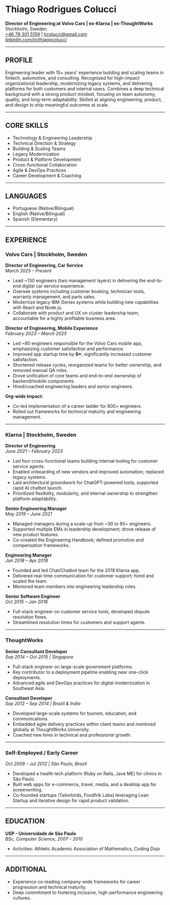 # Thiago Rodrigues Colucci

**Director of Engineering at Volvo Cars | ex-Klarna | ex-ThoughtWorks**  
Stockholm, Sweden  
[+46 79 301 5159](tel:+46793015159) | [ticolucci@gmail.com](mailto:ticolucci@gmail.com)  
[linkedin.com/in/thiagocolucci](https://www.linkedin.com/in/thiagocolucci)

---

## PROFILE

Engineering leader with 15+ years' experience building and scaling teams in fintech, automotive, and consulting. Recognized for high-impact organizational leadership, modernizing legacy systems, and delivering platforms for both customers and internal users. Combines a deep technical background with a strong product mindset, focusing on team autonomy, quality, and long-term adaptability. Skilled at aligning engineering, product, and design to ship meaningful outcomes at scale.

---

## CORE SKILLS

- Technology & Engineering Leadership
- Technical Direction & Strategy
- Building & Scaling Teams
- Legacy Modernization
- Product & Platform Development
- Cross-functional Collaboration
- Agile & DevOps Practices
- Career Development & Coaching

---

## LANGUAGES

- Portuguese (Native/Bilingual)
- English (Native/Bilingual)
- Spanish (Elementary)

---

## EXPERIENCE

### **Volvo Cars** | Stockholm, Sweden  
**Director of Engineering, Car Service**  
_March 2025 – Present_

- Lead ~130 engineers (two management layers) in delivering the end-to-end digital car service experience.
- Oversee systems including customer booking, technician tools, warranty management, and parts sales.
- Modernize legacy IBM iSeries systems while building new capabilities with React and Node.js.
- Collaborate with product and UX on cluster leadership team; accountable for a highly profitable business area.

**Director of Engineering, Mobile Experience**  
_February 2023 – March 2025_

- Led ~80 engineers responsible for the Volvo Cars mobile app, emphasizing customer satisfaction and performance.
- Improved app startup time by **6×**; significantly increased customer satisfaction.
- Shortened release cycles, reorganized teams for better ownership, and removed manual QA roles.
- Drove unification of core teams and end-to-end ownership of backend/mobile components.
- Hired/coached engineering leaders and senior engineers.

**Org-wide Impact:**
- Co-led implementation of a career ladder for 800+ engineers.
- Rolled out frameworks for technical maturity and engineering management.

---

### **Klarna** | Stockholm, Sweden  
**Director of Engineering**  
_June 2021 – February 2023_

- Led four cross-functional teams building internal tooling for customer service agents.
- Enabled onboarding of new vendors and improved automation; replaced legacy systems.
- Laid architectural groundwork for ChatGPT-powered tools; supported rapid AI chatbot launch.
- Prioritized flexibility, modularity, and internal ownership to strengthen platform adaptability.

**Senior Engineering Manager**  
_May 2019 – June 2021_

- Managed managers during a scale-up from ~30 to 80+ engineers.
- Supported multiple EMs in leadership development; drove release of new product features.
- Co-created the Engineering Handbook; defined promotion and compensation frameworks.

**Engineering Manager**  
_Jan 2018 – Apr 2019_

- Founded and led Chat/Chatbot team for the 2018 Klarna app.
- Delivered real-time communication for customer support; hired and scaled the team.
- Mentored team members into engineering leadership roles.

**Senior Software Engineer**  
_Oct 2015 – Jan 2018_

- Full-stack engineer on customer service tools; developed dispute resolution flows.
- Streamlined resolution times for customers and support agents.

---

### **ThoughtWorks**  
**Senior Consultant Developer**  
_Sep 2014 – Oct 2015 | Singapore_

- Full-stack engineer on large-scale government platforms.
- Key contributor to a deployment pipeline enabling near one-click deployments.
- Advanced agile and DevOps practices for digital modernization in Southeast Asia.

**Consultant Developer**  
_Sep 2012 – Sep 2014 | Brazil & India_

- Developed large-scale systems for tourism, education, and communications.
- Embedded agile delivery practices within client teams and mentored globally at ThoughtWorks University.
- Coached new hires in technical and professional growth.

---

### **Self-Employed / Early Career**  
_Oct 2008 – Jul 2012 | São Paulo, Brazil_

- Developed a health tech platform (Ruby on Rails, Java ME) for clinics in São Paulo.
- Built web apps for e-commerce, travel, media, and a desktop app for screenwriting.
- Co-founded startups (Tailorbirds, Foodfrik Labs) leveraging Lean Startup and iterative design for rapid product validation.

---

## EDUCATION

**USP - Universidade de São Paulo**  
_BSc, Computer Science, 2007 – 2010_  
- Activities: Athletic Academic Association of Mathematics, Coding Dojo

---

## ADDITIONAL

- Experience co-leading company-wide frameworks for career progression and technical maturity.
- Deep commitment to fostering inclusive, high-performance engineering cultures.